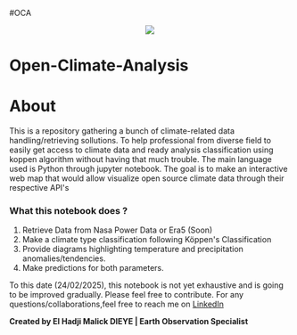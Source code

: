 #OCA
<div align="center">
<!--   <a href="https://franfurey.github.io/aquaViva/" target="_blank"> -->
    <img src="Koppen_climate_illustration.png.png"/>
  </a>
</div>

# Open-Climate-Analysis
# About
This is a repository gathering a bunch of climate-related data handling/retrieving sollutions. To help professional from diverse field to easily get access to climate data and ready analysis classification using koppen algorithm without having that much trouble. The main language used is Python through jupyter notebook. The goal is to make an interactive web map that would allow visualize open source climate data through their respective API's
### What this notebook does ?
1. Retrieve Data from Nasa Power Data or Era5 (Soon)
2. Make a climate type classification following Köppen's Classification
3. Provide diagrams highlighting temperature and precipitation anomalies/tendencies.
4. Make predictions for both parameters.

To this date (24/02/2025), this notebook is not yet exhaustive and is going to be improved gradually. Please feel free to contribute.
For any questions/collaborations,feel free to reach me on [LinkedIn](https://www.linkedin.com/in/el-hadji-malick-dieye-geomaticien/)

**Created by El Hadji Malick DIEYE | Earth Observation Specialist**


